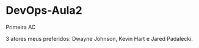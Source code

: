 # DevOps-Aula2
Primeira AC

3 atores meus preferidos: Dwayne Johnson, Kevin Hart e Jared Padalecki.
